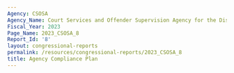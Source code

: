 ```yaml
---
Agency: CSOSA
Agency_Name: Court Services and Offender Supervision Agency for the District of Columbia
Fiscal_Year: 2023
Page_Name: 2023_CSOSA_8
Report_Id: '8'
layout: congressional-reports
permalink: /resources/congressional-reports/2023_CSOSA_8
title: Agency Compliance Plan
---
```

